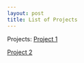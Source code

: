 ```yaml
---
layout: post
title: List of Projects
---
```

Projects:
 [Project 1](https://fatimahsheikho.github.io/Project1.md)

 [Project 2 ](https://fatimahsheikho.github.io/project2.md)

